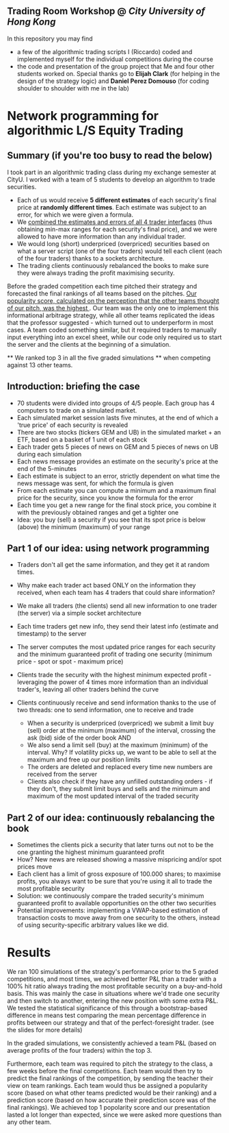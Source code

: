 ## Trading Room Workshop @ _City University of Hong Kong_

In this repository you may find
- a few of the algorithmic trading scripts I (Riccardo) coded and implemented myself for the individual competitions during the course
- the code and presentation of the group project that Me and four other students worked on. Special thanks go to **Elijah Clark** (for helping in the design of the strategy logic) and **Daniel Perez Domouso** (for coding shoulder to shoulder with me in the lab)

# Network programming for algorithmic L/S Equity Trading

## Summary (if you're too busy to read the below)

I took part in an algorithmic trading class during my exchange semester at CityU. I worked with a team of 5 students to develop an algorithm to trade securities.
- Each of us would receive **5 different estimates** of each security's final price at **randomly different times**. Each estimate was subject to an error, for which we were given a formula. 
- We <ins>combined the estimates and errors of all 4 trader interfaces</ins> (thus obtaining min-max ranges for each security's final price), and we were allowed to have more information than any individual trader.
- We would long (short) underpriced (overpriced) securities based on what a server script (one of the four traders) would tell each client (each of the four traders) thanks to a sockets architecture.
- The trading clients continuously rebalanced the books to make sure they were always trading the profit maximising security.

Before the graded competition each time pitched their strategy and forecasted the final rankings of all teams based on the pitches. <u>Our popularity score, calculated on the perception 
that the other teams thought of our pitch, was the highest </u>. Our team was the only one to implement this informational arbitrage strategy, while all other teams replicated the ideas
that the professor suggested - which turned out to underperform in most cases. A team coded something similar, but it required traders to manually input everything into an excel sheet,
while our code only required us to start the server and the clients at the beginning of a simulation.

** We ranked top 3 in all the five graded simulations ** when competing against 13 other teams.

## Introduction: briefing the case
- 70 students were divided into groups of 4/5 people. Each group has 4 computers to trade on a simulated market.
- Each simulated market session lasts five minutes, at the end of which a 'true price' of each security is revealed
- There are two stocks (tickers GEM and UB) in the simulated market + an ETF, based on a basket of 1 unit of each stock
- Each trader gets 5 pieces of news on GEM and 5 pieces of news on UB during each simulation
- Each news message provides an estimate on the security's price at the end of the 5-minutes
- Each estimate is subject to an error, strictly dependent on what time the news message was sent, for which the formula is given
- From each estimate you can compute a minimum and a maximum final price for the security, since you know the formula for the error
- Each time you get a new range for the final stock price, you combine it with the previously obtained ranges and get a tighter one
- Idea: you buy (sell) a security if you see that its spot price is below (above) the minimum (maximum) of your range

## Part 1 of our idea: using network programming
- Traders don't all get the same information, and they get it at random times.
- Why make each trader act based ONLY on the information they received, when each team has 4 traders that could share information?

- We make all traders (the clients) send all new information to one trader (the server) via a simple socket architecture
- Each time traders get new info, they send their latest info (estimate and timestamp) to the server 
- The server computes the most updated price ranges for each security and the minimum guaranteed profit of trading one security (minimum price - spot or spot - maximum price)
- Clients trade the security with the highest minimum expected profit - leveraging the power of 4 times more information than an individual trader's, leaving all other traders behind the curve
- Clients continuously receive and send information thanks to the use of two threads: one to send information, one to receive and trade

  - When a security is underpriced (overpriced) we submit a limit buy (sell) order at the minimum (maximum) of the interval, crossing the ask (bid) side of the order book AND
  - We also send a limit sell (buy) at the maximum (minimum) of the interval. Why? If volatility picks up, we want to be able to sell at the maximum and free up our position limits
  - The orders are deleted and replaced every time new numbers are received from the server
  - Clients also check if they have any unfilled outstanding orders - if they don't, they submit limit buys and sells and the minimum and maximum of the most updated interval of the traded security

## Part 2 of our idea: continuously rebalancing the book
- Sometimes the clients pick a security that later turns out not to be the one granting the highest minimum guaranteed profit
- How? New news are released showing a massive mispricing and/or spot prices move
- Each client has a limit of gross exposure of 100.000 shares; to maximise profits, you always want to be sure that you're using it all to trade the most profitable security
- Solution: we continuously compare the traded security's minimum guaranteed profit to available opportunities on the other two securities
- Potential improvements: implementing a VWAP-based estimation of transaction costs to move away from one security to the others, instead of using security-specific arbitrary values like we did.

# Results
We ran 100 simulations of the strategy's performance prior to the 5 graded competitions, and most times, we achieved better P&L than a trader with a 100% hit ratio always trading the most profitable security on a buy-and-hold basis. 
This was mainly the case in situations where we'd trade one security and then switch to another, entering the new position with some extra P&L. We tested the statistical significance of this through a bootstrap-based difference in means test comparing the
mean percentage difference in profits between our strategy and that of the perfect-foresight trader. (see the slides for more details)

In the graded simulations, we consistently achieved a team P&L (based on average profits of the four traders) within the top 3.

Furthermore, each team was required to pitch the strategy to the class, a few weeks before the final competitions. Each team would then try to predict the 
final rankings of the competition, by sending the teacher their view on team rankings. Each team would thus be assigned a popularity score (based on what other teams predicted would be
their ranking) and a prediction score (based on how accurate their prediction score was of the final rankings). 
We achieved top 1 popolarity score and our presentation lasted a lot longer than expected, since we were asked more questions than any other team.




